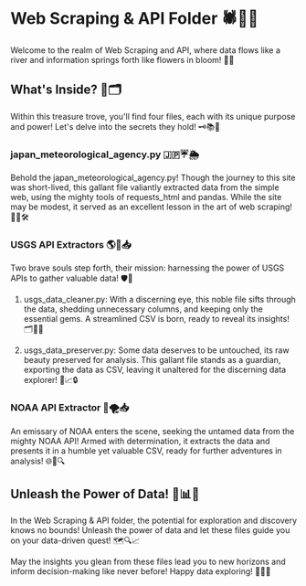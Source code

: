 # Web Scraping & API Folder 🕷️📡📂

Welcome to the realm of Web Scraping and API, where data flows like a river and information springs forth like flowers in bloom! 🌊🌸

## What's Inside? 🧭🗂️

Within this treasure trove, you'll find four files, each with its unique purpose and power! Let's delve into the secrets they hold! 🗝️📚🌟

### japan_meteorological_agency.py 🇯🇵☔🌦️

Behold the japan_meteorological_agency.py! Though the journey to this site was short-lived, this gallant file valiantly extracted data from the simple web, using the mighty tools of requests_html and pandas. While the site may be modest, it served as an excellent lesson in the art of web scraping! 🧭🌐🛠️

### USGS API Extractors 🌎🌋📥

Two brave souls step forth, their mission: harnessing the power of USGS APIs to gather valuable data! 🛡️🌌

1. usgs_data_cleaner.py: With a discerning eye, this noble file sifts through the data, shedding unnecessary columns, and keeping only the essential gems. A streamlined CSV is born, ready to reveal its insights! 🗂️💎🧹

2. usgs_data_preserver.py: Some data deserves to be untouched, its raw beauty preserved for analysis. This gallant file stands as a guardian, exporting the data as CSV, leaving it unaltered for the discerning data explorer! 💾📈🔒

### NOAA API Extractor 🌊🌪️📥

An emissary of NOAA enters the scene, seeking the untamed data from the mighty NOAA API! Armed with determination, it extracts the data and presents it in a humble yet valuable CSV, ready for further adventures in analysis! 🌐🌊🔍

## Unleash the Power of Data! 🚀📊🌟

In the Web Scraping & API folder, the potential for exploration and discovery knows no bounds! Unleash the power of data and let these files guide you on your data-driven quest! 🗺️🔍📈

May the insights you glean from these files lead you to new horizons and inform decision-making like never before! Happy data exploring! 🎉🌌🚀